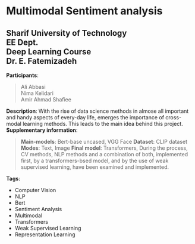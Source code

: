 # Multimodal Sentiment analysis
## Sharif University of Technology <br/> EE Dept. <br/> Deep Learning Course<br/> Dr. E. Fatemizadeh

**Participants**:<br/>
> Ali Abbasi <br/>
> Nima Kelidari <br/>
> Amir Ahmad Shafiee

**Description**: With the rise of data science methods in almose all important and handy aspects of every-day life, emerges the importance of cross-modal learning methods. This leads to the main idea behind this project.
**Supplementary information**:
>**Main-models**: Bert-base uncased, VGG Face
>**Dataset**: CLIP dataset
>**Modes**: Text, Image
>**Final model**: Transformers,
>During the process, CV methods, NLP methods and a combination of both, implemented first, by a transformers-bsed model, and by the use of weak supervised learning, have been examined and implemented.

**Tags**:
* Computer Vision
* NLP
* Bert
* Sentiment Analysis
* Multimodal
* Transformers
* Weak Supervised Learning
* Representation Learning


